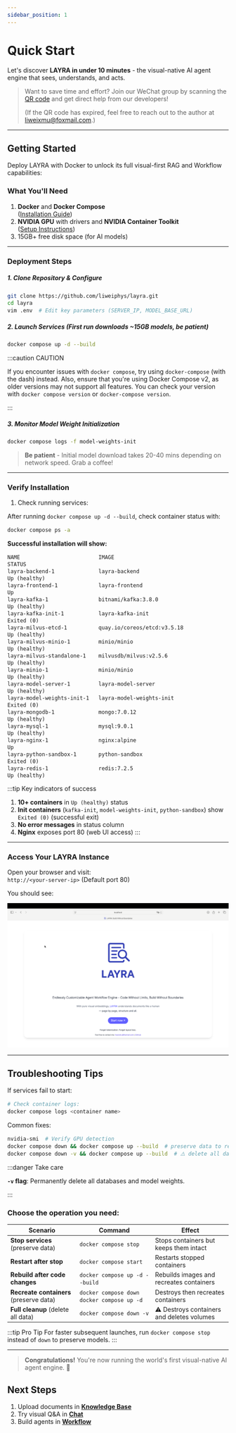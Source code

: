 ```yaml
---
sidebar_position: 1
---
```


# Quick Start

Let's discover **LAYRA in under 10 minutes** - the visual-native AI agent engine that sees, understands, and acts.

> Want to save time and effort? Join our WeChat group by scanning the [QR code](https://github.com/liweiphys/layra/blob/main/assets/Wechat-group1.jpg) and get direct help from our developers!
>
> (If the QR code has expired, feel free to reach out to the author at liweixmu@foxmail.com.)

---

## Getting Started

Deploy LAYRA with Docker to unlock its full visual-first RAG and Workflow capabilities:

### What You'll Need

1. **Docker** and **Docker Compose**  
   ([Installation Guide](https://docs.docker.com/engine/install/))
2. **NVIDIA GPU** with drivers and **NVIDIA Container Toolkit**  
   ([Setup Instructions](https://docs.nvidia.com/datacenter/cloud-native/container-toolkit/latest/install-guide.html))
3. 15GB+ free disk space (for AI models)

---

### Deployment Steps

##### 1. Clone Repository & Configure

```bash
git clone https://github.com/liweiphys/layra.git
cd layra
vim .env  # Edit key parameters (SERVER_IP, MODEL_BASE_URL)
```

##### 2. Launch Services (First run downloads ~15GB models, be patient)

```bash
docker compose up -d --build
```

:::caution CAUTION

If you encounter issues with `docker compose`, try using `docker-compose` (with the dash) instead. Also, ensure that you're using Docker Compose v2, as older versions may not support all features. You can check your version with `docker compose version` or `docker-compose version`.

:::

##### 3. Monitor Model Weight Initialization

```bash
docker compose logs -f model-weights-init
```

> **Be patient** - Initial model download takes 20-40 mins depending on network speed. Grab a coffee!

---

### Verify Installation

1. Check running services:

After running `docker compose up -d --build`, check container status with:

```bash
docker compose ps -a
```

**Successful installation will show:**

```text
NAME                         IMAGE                                      STATUS
layra-backend-1              layra-backend                              Up (healthy)
layra-frontend-1             layra-frontend                             Up
layra-kafka-1                bitnami/kafka:3.8.0                        Up (healthy)
layra-kafka-init-1           layra-kafka-init                           Exited (0)
layra-milvus-etcd-1          quay.io/coreos/etcd:v3.5.18                Up (healthy)
layra-milvus-minio-1         minio/minio                                Up (healthy)
layra-milvus-standalone-1    milvusdb/milvus:v2.5.6                     Up (healthy)
layra-minio-1                minio/minio                                Up (healthy)
layra-model-server-1         layra-model-server                         Up (healthy)
layra-model-weights-init-1   layra-model-weights-init                   Exited (0)
layra-mongodb-1              mongo:7.0.12                               Up (healthy)
layra-mysql-1                mysql:9.0.1                                Up (healthy)
layra-nginx-1                nginx:alpine                               Up
layra-python-sandbox-1       python-sandbox                             Exited (0)
layra-redis-1                redis:7.2.5                                Up (healthy)
```

:::tip Key indicators of success

1. **10+ containers** in `Up (healthy)` status
2. **Init containers** (`kafka-init`, `model-weights-init`, `python-sandbox`) show `Exited (0)` (successful exit)
3. **No error messages** in status column
4. **Nginx** exposes port 80 (web UI access)
   :::

---

### Access Your LAYRA Instance

Open your browser and visit:  
`http://<your-server-ip>` (Default port 80)

You should see:

![LAYRA Interface](./img/homepage.png)

---

## Troubleshooting Tips

If services fail to start:

```bash
# Check container logs:
docker compose logs <container name>
```

Common fixes:

```bash
nvidia-smi  # Verify GPU detection
docker compose down && docker compose up --build  # preserve data to rebuild
docker compose down -v && docker compose up --build  # ⚠️ delete all data to full rebuild
```

:::danger Take care

**`-v` flag**: Permanently delete all databases and model weights.

:::

### Choose the operation you need:

| **Scenario**                            | **Command**                                  | **Effect**                                 |
| --------------------------------------- | -------------------------------------------- | ------------------------------------------ |
| **Stop services** (preserve data)       | `docker compose stop`                        | Stops containers but keeps them intact     |
| **Restart after stop**                  | `docker compose start`                       | Restarts stopped containers                |
| **Rebuild after code changes**          | `docker compose up -d --build`               | Rebuilds images and recreates containers   |
| **Recreate containers** (preserve data) | `docker compose down` `docker compose up -d` | Destroys then recreates containers         |
| **Full cleanup** (delete all data)      | `docker compose down -v`                     | ⚠️ Destroys containers and deletes volumes |

:::tip Pro Tip
For faster subsequent launches, run `docker compose stop` instead of `down` to preserve models.
:::

---

> **Congratulations!** You're now running the world's first visual-native AI agent engine. 🚀

## Next Steps

1. Upload documents in **[Knowledge Base](./knowledge-base)**
2. Try visual Q&A in **[Chat](./RAG-Chat)**
3. Build agents in **[Workflow](./category/workflow)**
